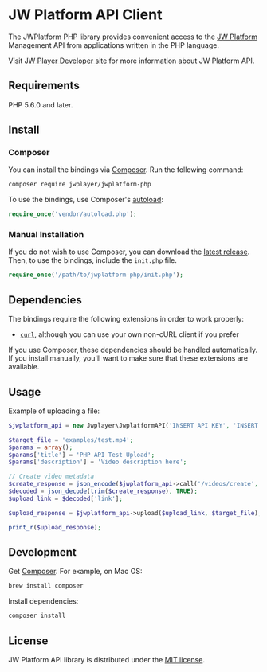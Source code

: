 # JW Platform API Client

The JWPlatform PHP library provides convenient access to the
[JW Platform](https://www.jwplayer.com/products/jwplatform/)
Management API from applications written in the PHP language.

Visit [JW Player Developer site](https://developer.jwplayer.com/jw-platform/)
for more information about JW Platform API.

## Requirements

PHP 5.6.0 and later.

## Install

### Composer

You can install the bindings via [Composer](http://getcomposer.org/). Run the following command:

```bash
composer require jwplayer/jwplatform-php
```

To use the bindings, use Composer's [autoload](https://getcomposer.org/doc/01-basic-usage.md#autoloading):

```php
require_once('vendor/autoload.php');
```

### Manual Installation

If you do not wish to use Composer, you can download the
[latest release](https://github.com/jwplayer/jwplatform-php/releases).
Then, to use the bindings, include the `init.php` file.

```php
require_once('/path/to/jwplatform-php/init.php');
```

## Dependencies

The bindings require the following extensions in order to work properly:

- [`curl`](https://secure.php.net/manual/en/book.curl.php), although you can use your own non-cURL client if you prefer

If you use Composer, these dependencies should be handled automatically. If you install manually, you'll want to make sure that these extensions are available.

## Usage

Example of uploading a file:

```php
$jwplatform_api = new Jwplayer\JwplatformAPI('INSERT API KEY', 'INSERT API SECRET');

$target_file = 'examples/test.mp4';
$params = array();
$params['title'] = 'PHP API Test Upload';
$params['description'] = 'Video description here';

// Create video metadata
$create_response = json_encode($jwplatform_api->call('/videos/create', $params));
$decoded = json_decode(trim($create_response), TRUE);
$upload_link = $decoded['link'];

$upload_response = $jwplatform_api->upload($upload_link, $target_file);

print_r($upload_response);
```

## Development

Get [Composer][composer]. For example, on Mac OS:

```bash
brew install composer
```

Install dependencies:

```bash
composer install
```

## License

JW Platform API library is distributed under the
[MIT license](https://github.com/jwplayer/jwplatform-php/blob/master/LICENSE).

[composer]: https://getcomposer.org/
[curl]: http://curl.haxx.se/docs/caextract.html
